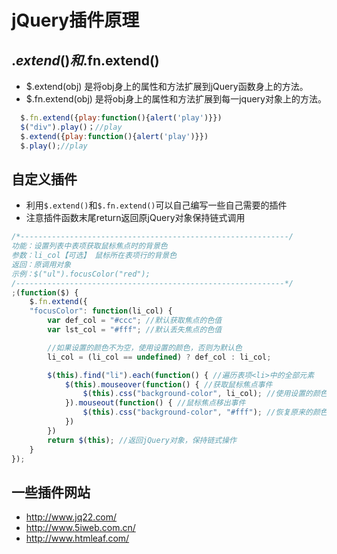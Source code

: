 # jQuery插件原理

## $.extend()和$.fn.extend()
   * $.extend(obj) 是将obj身上的属性和方法扩展到jQuery函数身上的方法。
   * $.fn.extend(obj) 是将obj身上的属性和方法扩展到每一jquery对象上的方法。

```javascript
  $.fn.extend({play:function(){alert('play')}})
  $("div").play()；//play
  $.extend({play:function(){alert('play')}})
  $.play();//play
```   

## 自定义插件
* 利用`$.extend()`和`$.fn.extend()`可以自己编写一些自己需要的插件
* 注意插件函数末尾return返回原jQuery对象保持链式调用

```js
/*------------------------------------------------------------/
功能：设置列表中表项获取鼠标焦点时的背景色
参数：li_col【可选】 鼠标所在表项行的背景色
返回：原调用对象
示例：$("ul").focusColor("red");
/------------------------------------------------------------*/
;(function($) {
    $.fn.extend({
    "focusColor": function(li_col) {
        var def_col = "#ccc"; //默认获取焦点的色值
        var lst_col = "#fff"; //默认丢失焦点的色值

        //如果设置的颜色不为空，使用设置的颜色，否则为默认色
        li_col = (li_col == undefined) ? def_col : li_col;

        $(this).find("li").each(function() { //遍历表项<li>中的全部元素
            $(this).mouseover(function() { //获取鼠标焦点事件
                $(this).css("background-color", li_col); //使用设置的颜色
            }).mouseout(function() { //鼠标焦点移出事件
                $(this).css("background-color", "#fff"); //恢复原来的颜色
            })
        })
        return $(this); //返回jQuery对象，保持链式操作
    }
});
```

## 一些插件网站
  * http://www.jq22.com/
  * http://www.5iweb.com.cn/
  * http://www.htmleaf.com/
